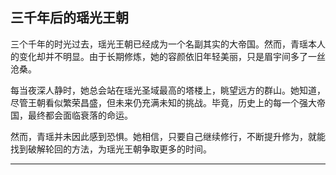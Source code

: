 ## **三千年后的瑶光王朝**

三个千年的时光过去，瑶光王朝已经成为一个名副其实的大帝国。然而，青瑶本人的变化却并不明显。由于长期修炼，她的容颜依旧年轻美丽，只是眉宇间多了一丝沧桑。

每当夜深人静时，她总会站在瑶光圣域最高的塔楼上，眺望远方的群山。她知道，尽管王朝看似繁荣昌盛，但未来仍充满未知的挑战。毕竟，历史上的每一个强大帝国，最终都会面临衰落的命运。

然而，青瑶并未因此感到恐惧。她相信，只要自己继续修行，不断提升修为，就能找到破解轮回的方法，为瑶光王朝争取更多的时间。

---
